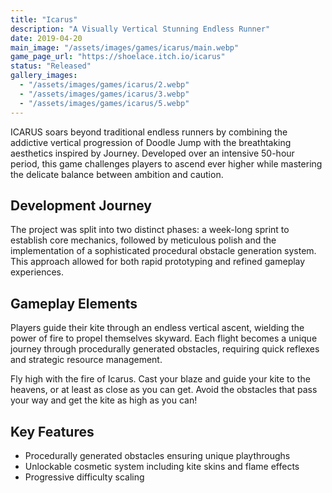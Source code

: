 ```yaml
---
title: "Icarus"
description: "A Visually Vertical Stunning Endless Runner"
date: 2019-04-20
main_image: "/assets/images/games/icarus/main.webp"
game_page_url: "https://shoelace.itch.io/icarus"
status: "Released"
gallery_images:
  - "/assets/images/games/icarus/2.webp"
  - "/assets/images/games/icarus/3.webp"
  - "/assets/images/games/icarus/5.webp"
---
```

ICARUS soars beyond traditional endless runners by combining the addictive vertical progression of Doodle Jump with the breathtaking aesthetics inspired by Journey. 
Developed over an intensive 50-hour period, this game challenges players to ascend ever higher while mastering the delicate balance between ambition and caution.

## Development Journey

The project was split into two distinct phases: a week-long sprint to establish core mechanics, followed by meticulous polish and the implementation of a sophisticated procedural obstacle generation system.
This approach allowed for both rapid prototyping and refined gameplay experiences.

## Gameplay Elements

Players guide their kite through an endless vertical ascent, wielding the power of fire to propel themselves skyward.
Each flight becomes a unique journey through procedurally generated obstacles, requiring quick reflexes and strategic resource management.

Fly high with the fire of Icarus. Cast your blaze and guide your kite to the heavens, or at least as close as you can
get. Avoid the obstacles that pass your way and get the kite as high as you can!


## Key Features

- Procedurally generated obstacles ensuring unique playthroughs
- Unlockable cosmetic system including kite skins and flame effects
- Progressive difficulty scaling




